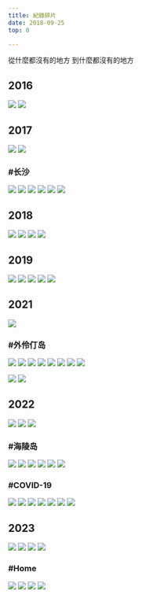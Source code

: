 ```yaml
---
title: 紀錄碎片
date: 2018-09-25
top: 0

---
```


從什麼都沒有的地方
到什麼都沒有的地方

<!--more-->

## 2016

![](https://cdn.cathub.me/blog/record-fragments/2016-3641855e7641241b12c34d3d55c7ec8c.jpg)
![](https://cdn.cathub.me/blog/record-fragments/2016-c02a51ecdeaba26ef5ee4828574254fc.jpg)

## 2017

![](https://cdn.cathub.me/blog/record-fragments/2017-fb13768bdb7e45bcb779b90b80ae3244.jpg)
![](https://cdn.cathub.me/blog/record-fragments/2017-1b8b7b35b9174bac11f206acb8f1b4da.jpg)

### #长沙

![](https://cdn.cathub.me/blog/record-fragments/2017-4a8cabc938ea2839998ae4e2bc9473f5.jpg)
![](https://cdn.cathub.me/blog/record-fragments/2017-61c3be669a94c9f39f91bbf4158570fe.jpg)
![](https://cdn.cathub.me/blog/record-fragments/2017-404748b547279766969eeacb4be8dc3f.jpg)
![](https://cdn.cathub.me/blog/record-fragments/2017-b92a2b0cb434a9ad7c9ae5549c333043.jpg)
![](https://cdn.cathub.me/blog/record-fragments/2017-63e4085c33a7d9ac75e4ca5e932ae29c.jpg)
![](https://cdn.cathub.me/blog/record-fragments/2017-4612f0b5f170cb06ea25c044656bdd5f.jpg)


## 2018

![](https://cdn.cathub.me/blog/record-fragments/2018-6b4f10feb77f105d106fcf7af1e697bb.jpg)
![](https://cdn.cathub.me/blog/record-fragments/2018-85b4036e2ac05d0d8bbb6ec4527ccc09.jpg)
![](https://cdn.cathub.me/blog/record-fragments/2018-b48976e4ffb8a0303355418dd3655651.jpg)
![](https://cdn.cathub.me/blog/record-fragments/2018-79470573139c8539ab7ff7b97df5f149.jpg)

## 2019

![](https://cdn.cathub.me/blog/record-fragments/2019-e94b7751b0505eadcad8265b67ac5cca.jpg)
![](https://cdn.cathub.me/blog/record-fragments/2019-06ea3ddf62a78bf269c7b91a900c41c3.jpg)
![](https://cdn.cathub.me/blog/record-fragments/2019-66d1fb1a130df5e2cf32cdeb4f109490.jpg)
![](https://cdn.cathub.me/blog/record-fragments/2019-44cbeb7c6b58ee645bfab3e09e118c12.jpg)
![](https://cdn.cathub.me/blog/record-fragments/2019-f6e9a9201ccc6a5142e8cf4df2c69f19.jpg)

## 2021

![](https://cdn.cathub.me/blog/record-fragments/2021-57d7d14a6f23aca893ea7fc6a3387244.jpg)

### #外伶仃岛

![](https://cdn.cathub.me/blog/record-fragments/2021-8966319e1525a78a0c83c20147b16a6e.jpg)
![](https://cdn.cathub.me/blog/record-fragments/2021-42093dbdd251d3f82253e7c470fd9203.jpg)
![](https://cdn.cathub.me/blog/record-fragments/2021-6d370ad867cb7f45e9bbd0ae242346ca.jpg)
![](https://cdn.cathub.me/blog/record-fragments/2021-06595ade72053a74f4dad14f0d799868.jpg)
![](https://cdn.cathub.me/blog/record-fragments/2021-e005edbe33881e981bcdaf33c30b6315.jpg)
![](https://cdn.cathub.me/blog/record-fragments/2021-d18a0273ca3cdeac1a5edf309c45852f.jpg)
![](https://cdn.cathub.me/blog/record-fragments/2021-a9568f2eef4d833e92535c7fd28541ea.jpg)
![](https://cdn.cathub.me/blog/record-fragments/2021-d2ba26ba5ea1d10955adb610a4dafe94.jpg)

![](https://cdn.cathub.me/blog/record-fragments/2021-1082084909c6f4e0032d7753c1db6a73.jpg)
![](https://cdn.cathub.me/blog/record-fragments/2021-650d2cf8e1a3b6d2ae4b8542da9bf9ba.jpg)

## 2022

![](https://cdn.cathub.me/blog/record-fragments/2022-74ee65d6073f0e1fffb83a7c5ecc1c39.jpg)
![](https://cdn.cathub.me/blog/record-fragments/2022-3db7f408cb2795e5a8009d86ff354bcf.jpg)
![](https://cdn.cathub.me/blog/record-fragments/2022-3fc099591a0ed8d5caaf20b045906126.jpg)

### #海陵岛

![](https://cdn.cathub.me/blog/record-fragments/2022-398630dbd5741e9fbb412f8b83479ff2.jpg)
![](https://cdn.cathub.me/blog/record-fragments/2022-46ef5716226fb32ec3bb490bc3050228.jpg)
![](https://cdn.cathub.me/blog/record-fragments/2022-c0844bc201b8e3a24ef21bab423c0b6d.jpg)
![](https://cdn.cathub.me/blog/record-fragments/2022-f7d1926cecc90047dfe14266654ec6ad.jpg)
![](https://cdn.cathub.me/blog/record-fragments/2022-9f3ab950e724612d93346cb87d77663d.jpg)
![](https://cdn.cathub.me/blog/record-fragments/2022-254d70f9861d47fd3306c9edf7c94118.jpg)

### #COVID-19

![](https://cdn.cathub.me/blog/record-fragments/2022-d30a985ef031b4051004a692d431f95b.jpg)
![](https://cdn.cathub.me/blog/record-fragments/2022-4194cc2c2867e7abf1afde8b514dbfd0.jpg)
![](https://cdn.cathub.me/blog/record-fragments/2022-088cba7b5d6314baba1423539b95cac0.jpg)
![](https://cdn.cathub.me/blog/record-fragments/2022-145b87c0686ce9d933fdb9924529e1e4.jpg)
![](https://cdn.cathub.me/blog/record-fragments/2022-cdf106dd83d445092f2d0acaad704619.jpg)
![](https://cdn.cathub.me/blog/record-fragments/2022-165ee23c2bd5c1115d1f1c0cbc85642e.jpg)
![](https://cdn.cathub.me/blog/record-fragments/2022-633f2b94869cddf51751b2849abccbc9.jpg)

## 2023

![](https://cdn.cathub.me/blog/record-fragments/2023-79cf7e16979930bec5d9d8e375c198f5.jpg)
![](https://cdn.cathub.me/blog/record-fragments/2023-21f4c274a5623b1a9c0331ee3cc823a8.jpg)
![](https://cdn.cathub.me/blog/record-fragments/2023-5c737ce98fa31ea64c04d2cafc46cdfe.jpg)
![](https://cdn.cathub.me/blog/record-fragments/2023-e1e02d47923730c6869e1844939975e7.jpg)

### #Home

![](https://cdn.cathub.me/blog/record-fragments/2023-d23412400317cae0fca87b8d11f4703b.jpg)
![](https://cdn.cathub.me/blog/record-fragments/2023-caa8724289d4440a0bbfe690e0e1d746.jpg)
![](https://cdn.cathub.me/blog/record-fragments/2023-019f3b1577c70f6d185007e189e3b607.jpg)
![](https://cdn.cathub.me/blog/record-fragments/2023-d7f675e3d533cc3fa47bcffa9461cc50.jpg)
